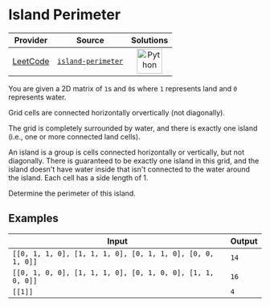 # Island Perimeter

<!-- INFO TABLE BEGIN -->

| Provider                                        | Source                                                               | Solutions                                                                                                                                        |
| :---------------------------------------------: | :------------------------------------------------------------------: | :----------------------------------------------------------------------------------------------------------------------------------------------: |
| [LeetCode](../../../docs/providers/LeetCode.md) | [`island-perimeter`](https://leetcode.com/problems/island-perimeter) | [<img src="https://res.cloudinary.com/rascaltwo/image/upload/v1631924087/python_xzdlti.svg" alt="Python" title="Python" width="50" />](solve.py) |

<!-- INFO TABLE END -->

You are given a 2D matrix of `1`s and `0`s where `1` represents land and `0` represents water.

Grid cells are connected horizontally orvertically (not diagonally).

The grid is completely surrounded by water, and there is exactly one island (i.e., one or more connected land cells).

An island is a group is cells connected horizontally or vertically, but not diagonally. There is guaranteed to be exactly one island in this grid, and the island doesn't have water inside that isn't connected to the water around the island. Each cell has a side length of 1.

Determine the perimeter of this island.

## Examples

| Input                                                      | Output |
| ---------------------------------------------------------- | ------ |
| `[[0, 1, 1, 0], [1, 1, 1, 0], [0, 1, 1, 0], [0, 0, 1, 0]]` | `14`   |
| `[[0, 1, 0, 0], [1, 1, 1, 0], [0, 1, 0, 0], [1, 1, 0, 0]]` | `16`   |
| `[[1]]`                                                    | `4`    |
